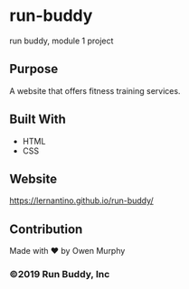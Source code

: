 # run-buddy
run buddy, module 1 project

## Purpose
A website that offers fitness training services.

## Built With
* HTML
* CSS

## Website
https://lernantino.github.io/run-buddy/

## Contribution
Made with ❤️ by Owen Murphy

### ©️2019 Run Buddy, Inc
